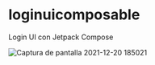 # loginuicomposable

Login UI con Jetpack Compose

![Captura de pantalla 2021-12-20 185021](https://user-images.githubusercontent.com/51515040/146847929-650132d0-4816-491a-9f55-9c525ea51955.jpg)
